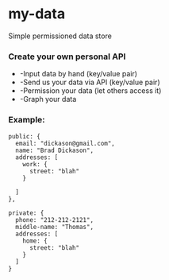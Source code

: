 my-data
=======

Simple permissioned data store


### Create your own personal API

* -Input data by hand (key/value pair) 
* -Send us your data via API (key/value pair)
* -Permission your data (let others access it)
* -Graph your data


### Example:

```
public: {
  email: "dickason@gmail.com",
  name: "Brad Dickason",
  addresses: [
    work: {
      street: "blah"
    }

  ]
},

private: {
  phone: "212-212-2121",
  middle-name: "Thomas",
  addresses: [
    home: {
      street: "blah"
    }
  ]
}
```
